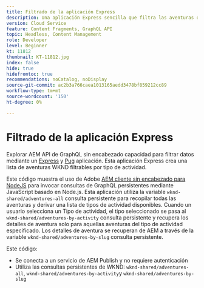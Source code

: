 ```yaml
---
title: Filtrado de la aplicación Express
description: Una aplicación Express sencilla que filtra las aventuras de WKND modeladas con fragmentos de contenido.
version: Cloud Service
feature: Content Fragments, GraphQL API
topic: Headless, Content Management
role: Developer
level: Beginner
kt: 11812
thumbnail: KT-11812.jpg
index: false
hide: true
hidefromtoc: true
recommendations: noCatalog, noDisplay
source-git-commit: ac2b3a766caea1013165aedd3478bf859212cc89
workflow-type: tm+mt
source-wordcount: '150'
ht-degree: 0%

---
```



# Filtrado de la aplicación Express

Explorar AEM API de GraphQL sin encabezado capacidad para filtrar datos mediante un [Express](https://expressjs.com/) y [Pug](https://pugjs.org/) aplicación. Esta aplicación Express crea una lista de aventuras WKND filtrables por tipo de actividad.

Este código muestra el uso de Adobe [AEM cliente sin encabezado para NodeJS](https://github.com/adobe/aem-headless-client-nodejs#aem-headless-client-for-nodejs) para invocar consultas de GraphQL persistentes mediante JavaScript basado en Node.js. Esta aplicación utiliza la variable `wknd-shared/adventures-all` consulta persistente para recopilar todas las aventuras y derivar una lista de tipos de actividad disponibles. Cuando un usuario selecciona un Tipo de actividad, el tipo seleccionado se pasa al `wknd-shared/adventures-by-activity` consulta persistente y recupera los detalles de aventura solo para aquellas aventuras del tipo de actividad especificado. Los detalles de aventura se recuperan de AEM a través de la variable `wknd-shared/adventures-by-slug` consulta persistente.

Este código:

+ Se conecta a un servicio de AEM Publish y no requiere autenticación
+ Utiliza las consultas persistentes de WKND: `wknd-shared/adventures-all`, `wknd-shared/adventures-by-activity`y `wknd-shared/adventures-by-slug`
